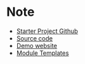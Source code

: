 # Note

-   [Starter Project Github](https://github.com/john-smilga/react-course-comfy-sloth-starter)
-   [Source code](https://github.com/john-smilga/react-course-comfy-store-project-recording)
-   [Demo website](https://react-course-comfy-sloth-store.netlify.app/)
-   [Module Templates](https://marketplace.visualstudio.com/items?itemName=asbjornh.vscode-module-templates)
